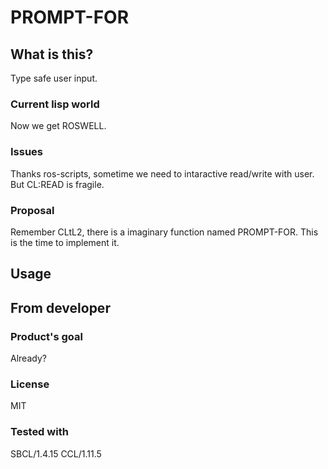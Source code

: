 # PROMPT-FOR
## What is this?
Type safe user input.
### Current lisp world
Now we get ROSWELL.

### Issues
Thanks ros-scripts, sometime we need to intaractive read/write with user.
But CL:READ is fragile.

### Proposal
Remember CLtL2, there is a imaginary function named PROMPT-FOR.
This is the time to implement it.

## Usage

## From developer

### Product's goal
Already?
### License
MIT
### Tested with
SBCL/1.4.15
CCL/1.11.5

